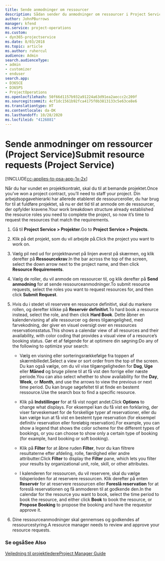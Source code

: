 ```yaml
---
title: Sende anmodninger om ressourcer
description: Sådan sender du anmodninger om ressourcer i Project Service
author: JohnPBurrows
manager: kfend
ms.service: project-operations
ms.custom:
- dyn365-projectservice
ms.date: 8/03/2018
ms.topic: article
ms.author: ruhercul
audience: Admin
search.audienceType:
- admin
- customizer
- enduser
search.app:
- D365CE
- D365PS
- ProjectOperations
ms.openlocfilehash: 50f66d1157b932a91224a63d91ea2aeccc2c209f
ms.sourcegitcommit: 4cf1dc1561b92fca4175f0b3813133c5e63ce8e6
ms.translationtype: HT
ms.contentlocale: da-DK
ms.lasthandoff: 10/28/2020
ms.locfileid: "4126881"
---
```

# <a name="submit-resource-requests-project-service"></a><span data-ttu-id="3e3a7-103">Sende anmodninger om ressourcer (Project Service)</span><span class="sxs-lookup"><span data-stu-id="3e3a7-103">Submit resource requests (Project Service)</span></span>

[!INCLUDE[cc-applies-to-psa-app-1x-2x](../includes/cc-applies-to-psa-app-1x-2x.md)]

<span data-ttu-id="3e3a7-104">Når du har vundet en projektkontrakt, skal du til at bemande projektet.</span><span class="sxs-lookup"><span data-stu-id="3e3a7-104">Once you’ve won a project contract, you’ll need to staff your project.</span></span> <span data-ttu-id="3e3a7-105">Din arbejdsopgavehierarki har allerede etableret de ressourceroller, du har brug for til at fuldføre projektet, så nu er det tid til at anmode om de ressourcer, der opfylder kravene.</span><span class="sxs-lookup"><span data-stu-id="3e3a7-105">Your work breakdown structure already established the resource roles you need to complete the project, so now it’s time to request the resources that match the requirements.</span></span>  
  
1.  <span data-ttu-id="3e3a7-106">Gå til **Project Service > Projekter**.</span><span class="sxs-lookup"><span data-stu-id="3e3a7-106">Go to **Project Service > Projects**.</span></span>  
  
2.  <span data-ttu-id="3e3a7-107">Klik på det projekt, som du vil arbejde på.</span><span class="sxs-lookup"><span data-stu-id="3e3a7-107">Click the project you want to work on.</span></span>  
  
3.  <span data-ttu-id="3e3a7-108">Vælg pil ned ud for projektnavnet på linjen øverst på skærmen, og klik derefter på **Ressourcekrav**.</span><span class="sxs-lookup"><span data-stu-id="3e3a7-108">In the bar across the top of the screen, select the down arrow next to the project name, and then click **Resource Requirements**.</span></span>  
  
4.  <span data-ttu-id="3e3a7-109">Vælg de roller, du vil anmode om ressourcer til, og klik derefter på **Send anmodning** for at sende ressourceanmodninger.</span><span class="sxs-lookup"><span data-stu-id="3e3a7-109">To submit resource requests, select the roles you want to request resources for, and then click **Submit Request**.</span></span>  
  
5.  <span data-ttu-id="3e3a7-110">Hvis du i stedet vil reservere en ressource definitivt, skal du markere rollen, og derefter klikke på **Reservér definitivt**.</span><span class="sxs-lookup"><span data-stu-id="3e3a7-110">To hard book a resource instead, select the role, and then click **Hard Book**.</span></span> <span data-ttu-id="3e3a7-111">Dette åbner en kalendervisning af alle ressourcer og deres tilgængelighed, med farvekodning, der giver en visuel oversigt over en ressources reservationsstatus.</span><span class="sxs-lookup"><span data-stu-id="3e3a7-111">This shows a calendar view of all resources and their availability, with color coding that provides a visual view of a resource’s booking status.</span></span> <span data-ttu-id="3e3a7-112">Gør et af følgende for at optimere din søgning:</span><span class="sxs-lookup"><span data-stu-id="3e3a7-112">Do any of the following to optimize your search:</span></span>  
  
    -   <span data-ttu-id="3e3a7-113">Vælg en visning eller sorteringsrækkefølge fra toppen af skærmbilledet.</span><span class="sxs-lookup"><span data-stu-id="3e3a7-113">Select a view or sort order from the top of the screen.</span></span> <span data-ttu-id="3e3a7-114">Du kan også vælge, om du vil vise tilgængeligheden for **Dag**, **Uge** eller **Måned** og bruge pilene til at få vist den forrige eller næste periode.</span><span class="sxs-lookup"><span data-stu-id="3e3a7-114">You can also select whether to show availability for the **Day**, **Week**, or **Month**, and use the arrows to view the previous or next time period.</span></span> <span data-ttu-id="3e3a7-115">Du kan bruge søgefeltet til at finde en bestemt ressource.</span><span class="sxs-lookup"><span data-stu-id="3e3a7-115">Use the search box to find a specific resource.</span></span>  
  
    -   <span data-ttu-id="3e3a7-116">Klik på **Indstillinger** for at få vist noget andet.</span><span class="sxs-lookup"><span data-stu-id="3e3a7-116">Click **Options** to change what displays.</span></span> <span data-ttu-id="3e3a7-117">For eksempel kan du få vist en forklaring, der viser farveskemaet for de forskellige typer af reservationer, eller du kan vælge kun at få vist en bestemt type reservation (for eksempel definitiv reservation eller foreløbig reservation).</span><span class="sxs-lookup"><span data-stu-id="3e3a7-117">For example, you can show a legend that shows the color scheme for the different types of bookings, or you can choose to show only a certain type of booking (for example, hard booking or soft booking).</span></span>  
  
    -   <span data-ttu-id="3e3a7-118">Klik på **Filter** for at åbne ruden **Filter**, hvor du kan filtrere resultaterne efter afdeling, rolle, færdighed eller andre attributter.</span><span class="sxs-lookup"><span data-stu-id="3e3a7-118">Click **Filter** to display the **Filter** pane, which lets you filter your results by organizational unit, role, skill, or other attributes.</span></span>  
  
    -   <span data-ttu-id="3e3a7-119">I kalenderen for ressourcen, du vil reservere, skal du vælge tidsperioden for at reservere ressourcen. Klik derefter på enten **Reservér** for at reservere ressourcen eller **Foreslå reservation** for at foreslå reservationen og få anmoderen til at godkende den.</span><span class="sxs-lookup"><span data-stu-id="3e3a7-119">In the calendar for the resource you want to book, select the time period to book the resource, and either click **Book** to book the resource, or **Propose Booking** to propose the booking and have the requestor approve it.</span></span>  
  
6.  <span data-ttu-id="3e3a7-120">Dine ressourceanmodninger skal gennemses og godkendes af ressourcestyring.</span><span class="sxs-lookup"><span data-stu-id="3e3a7-120">A resource manager needs to review and approve your resource requests.</span></span>  
  
### <a name="see-also"></a><span data-ttu-id="3e3a7-121">Se også</span><span class="sxs-lookup"><span data-stu-id="3e3a7-121">See Also</span></span>  
 [<span data-ttu-id="3e3a7-122">Vejledning til projektledere</span><span class="sxs-lookup"><span data-stu-id="3e3a7-122">Project Manager Guide</span></span>](../psa/project-manager-guide.md)
